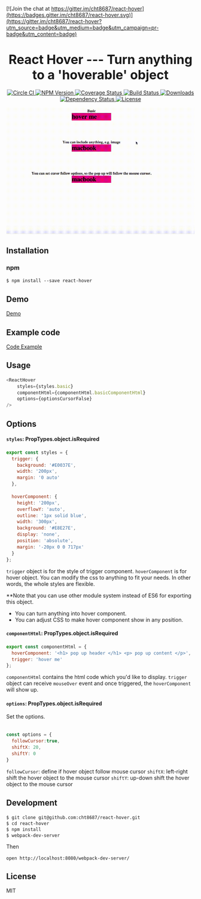 [![Join the chat at https://gitter.im/cht8687/react-hover](https://badges.gitter.im/cht8687/react-hover.svg)](https://gitter.im/cht8687/react-hover?utm_source=badge&utm_medium=badge&utm_campaign=pr-badge&utm_content=badge)

<big><h1 align="center">React Hover --- Turn anything to a 'hoverable' object</h1></big>

<p align="center">
  <a href="https://circleci.com/gh/cht8687/react-hover">
    <img src="https://circleci.com/gh/cht8687/react-hover.svg?style=shield"
         alt="Circle CI">
  </a>

  <a href="https://www.npmjs.com/package/react-hover">
    <img src="https://img.shields.io/npm/v/react-hover.svg?style=flat-square"
         alt="NPM Version">
  </a>

 <a href="https://coveralls.io/github/cht8687/react-hover?branch=master">
    <img src="https://coveralls.io/repos/cht8687/react-hover/badge.svg?branch=master&service=github" alt="Coverage Status" />
 </a>

  <a href="https://travis-ci.org/cht8687/react-hover">
    <img src="https://img.shields.io/travis/cht8687/react-hover.svg?style=flat-square"
         alt="Build Status">
  </a>

  <a href="https://npmjs.org/package/react-hover">
    <img src="http://img.shields.io/npm/dm/react-hover.svg?style=flat-square"
         alt="Downloads">
  </a>

  <a href="https://david-dm.org/cht8687/react-hover.svg">
    <img src="https://david-dm.org/cht8687/react-hover.svg?style=flat-square"
         alt="Dependency Status">
  </a>

  <a href="https://github.com/cht8687/react-hover/blob/master/LICENSE">
    <img src="https://img.shields.io/npm/l/react-hover.svg?style=flat-square"
         alt="License">
  </a>
</p>

<p align="center"><big>

</big></p>


![React hover](src/example/react-hover.gif)


## Installation

### npm

```
$ npm install --save react-hover
```

## Demo

[Demo](http://cht8687.github.io/react-hover/example/)

## Example code

[Code Example](https://github.com/cht8687/react-hover/blob/master/src/example/Example.js)


## Usage

```js
<ReactHover
    styles={styles.basic}
    componentHtml={componentHtml.basicComponentHtml}
    options={optionsCursorFalse}
/>

```
## Options

#### `styles`: PropTypes.object.isRequired

```js
export const styles = {
  trigger: {
    background: '#E0037E',
    width: '200px',
    margin: '0 auto'
  },

  hoverComponent: {
    height: '200px',
    overflowY: 'auto',
    outline: '1px solid blue',
    width: '300px',
    background: '#E8E27E',
    display: 'none',
    position: 'absolute',
    margin: '-20px 0 0 717px'
  }
};
```
`trigger` object is for the style of trigger component. 
`hoverComponent` is for hover object.
You can modify the css to anything to fit your needs. In other words, the whole styles are flexible.

**Note that you can use other module system instead of ES6 for exporting this object.

* You can turn anything into hover component.
* You can adjust CSS to make hover component show in any position.


#### `componentHtml`: PropTypes.object.isRequired

```js
export const componentHtml = {
  hoverComponent: '<h1> pop up header </h1> <p> pop up content </p>',
  trigger: 'hover me'
};

```
`componentHtml` contains the html code which you'd like to display.
`trigger` object can receive `mouseOver` event and once triggered, the `hoverComponent` will show up.

#### `options`: PropTypes.object.isRequired

Set the options.

```js

const options = {
  followCursor:true,
  shiftX: 20,
  shiftY: 0
}

```
`followCursor`: define if hover object follow mouse cursor
`shiftX`: left-right shift the hover object to the mouse cursor
`shiftY`: up-down shift the hover object to the mouse cursor


## Development

```
$ git clone git@github.com:cht8687/react-hover.git
$ cd react-hover
$ npm install
$ webpack-dev-server
```

Then

```
open http://localhost:8080/webpack-dev-server/
```

## License

MIT
